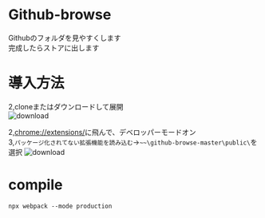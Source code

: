 # Github-browse
Githubのフォルダを見やすくします  
完成したらストアに出します  

# 導入方法
2,cloneまたはダウンロードして展開  
![download](https://raw.githubusercontent.com/suinua/github-browse/master/download.png)

2,[chrome://extensions/](chrome://extensions/)に飛んで、デベロッパーモードオン  
3,`パッケージ化されてない拡張機能を読み込む`→`~~\github-browse-master\public\`を選択
![download](https://raw.githubusercontent.com/suinua/github-browse/master/install.png)

# compile
`npx webpack --mode production`